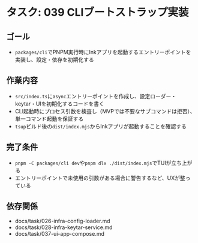 # タスク: 039 CLIブートストラップ実装

## ゴール

- `packages/cli`でPNPM実行時にInkアプリを起動するエントリーポイントを実装し、設定・依存を初期化する

## 作業内容

- `src/index.ts`に`async`エントリーポイントを作成し、設定ローダー・keytar・UIを初期化するコードを書く
- CLI起動時にプロセス引数を検査し（MVPでは不要なサブコマンドは拒否）、単一コマンド起動を保証する
- `tsup`ビルド後の`dist/index.mjs`からInkアプリが起動することを確認する

## 完了条件

- `pnpm -C packages/cli dev`や`pnpm dlx ./dist/index.mjs`でTUIが立ち上がる
- エントリーポイントで未使用の引数がある場合に警告するなど、UXが整っている

## 依存関係

- docs/task/026-infra-config-loader.md
- docs/task/028-infra-keytar-service.md
- docs/task/037-ui-app-compose.md

